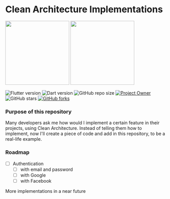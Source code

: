 # Clean Architecture Implementations

<span>
    <img src="https://i.imgur.com/jZWZ1hQ.png" width=200px/>
    <img src="https://i.imgur.com/ZpHxVAv.png" width=200px/>
    </p>
</span>
    
![Flutter version](https://img.shields.io/badge/flutter-2.10.4-blue)
![Dart version](https://img.shields.io/badge/dart-2.16.2-blue)
![GitHub repo size](https://img.shields.io/github/repo-size/pedrolemoz/CleanArchitectureImplementations?color=red)
[![Project Owner](https://img.shields.io/badge/owner-Pedro%20Lemos-orange)](https://github.com/pedrolemoz/)
![GitHub stars](https://img.shields.io/github/stars/pedrolemoz/CleanArchitectureImplementations?style=social)
[![GitHub forks](https://img.shields.io/github/forks/pedrolemoz/CleanArchitectureImplementations?style=social)](https://github.com/pedrolemoz/CleanArchitectureImplementations/fork)

### Purpose of this repository

Many developers ask me how would I implement a certain feature in their projects, using Clean Architecture. Instead of telling them how to implement, now I'll create a piece of code and add in this repository, to be a real-life example.

### Roadmap

- [ ] Authentication
    - [ ] with email and password
    - [ ] with Google
    - [ ] with Facebook

More implementations in a near future